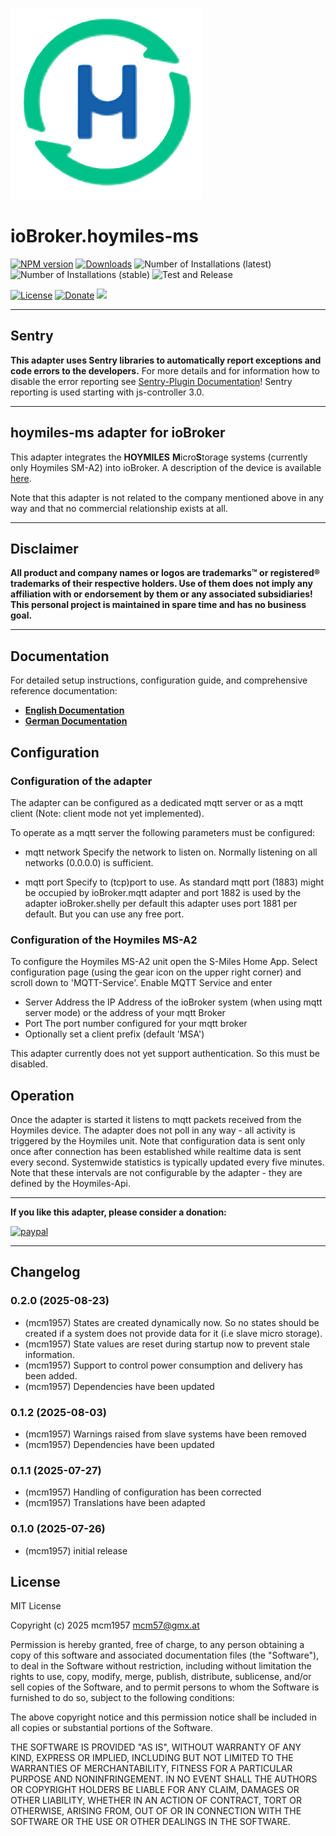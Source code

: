 ![Logo](admin/hoymiles-ms.png)
# ioBroker.hoymiles-ms

[![NPM version](http://img.shields.io/npm/v/iobroker.hoymiles-ms.svg)](https://www.npmjs.com/package/iobroker.hoymiles-ms)
[![Downloads](https://img.shields.io/npm/dm/iobroker.hoymiles-ms.svg)](https://www.npmjs.com/package/iobroker.hoymiles-ms)
![Number of Installations (latest)](http://iobroker.live/badges/hoymiles-ms-installed.svg)
![Number of Installations (stable)](http://iobroker.live/badges/hoymiles-ms-stable.svg)
![Test and Release](https://github.com/mcm4iob/ioBroker.hoymiles-ms/workflows/Test%20and%20Release/badge.svg)

[![License](https://img.shields.io/github/license/mcm4iob/ioBroker.hoymiles-ms?style=flat)](https://github.com/mcm4iob/ioBroker.hoymiles-ms/blob/main/LICENSE)
[![Donate](https://img.shields.io/badge/paypal-donate%20|%20spenden-blue.svg)](https://paypal.me/mcm1957atIoBroker)
[![](https://img.shields.io/static/v1?label=Sponsor&message=%E2%9D%A4&logo=GitHub&color=%23fe8e86)](https://github.com/sponsors/mcm1957)

**************************************************************************************************************
## Sentry
**This adapter uses Sentry libraries to automatically report exceptions and code errors to the developers.**
For more details and for information how to disable the error reporting see [Sentry-Plugin Documentation](https://github.com/ioBroker/plugin-sentry#plugin-sentry)! Sentry reporting is used starting with js-controller 3.0.

**************************************************************************************************************

## hoymiles-ms adapter for ioBroker

This adapter integrates the **HOYMILES** **M**icro**S**torage systems (currently only Hoymiles SM-A2) into ioBroker. A description of the device is available [here](https://www.hoymiles.com/de/products/micro-storage).

Note that this adapter is not related to the company mentioned above in any way and that no commercial relationship exists at all.

**************************************************************************************************************

## Disclaimer
**All product and company names or logos are trademarks™ or registered® trademarks of their respective holders. Use of them does not imply any affiliation with or endorsement by them or any associated subsidiaries! This personal project is maintained in spare time and has no business goal.**

**************************************************************************************************************

## Documentation

For detailed setup instructions, configuration guide, and comprehensive reference documentation:

- **[English Documentation](doc/en/DOCUMENTATION_en.md)**
- **[German Documentation](doc/de/DOCUMENTATION_de.md)**

## Configuration

### Configuration of the adapter
The adapter can be configured as a dedicated mqtt server or as a mqtt client (Note: client mode not yet implemented). 

To operate as a mqtt server the following parameters must be configured:
- mqtt network
  Specify the network to listen on. Normally listening on all networks (0.0.0.0) is sufficient. 

- mqtt port
  Specify to (tcp)port to use. As standard mqtt port (1883) might be occupied by ioBroker.mqtt adapter and port 1882 is used by the adapter ioBroker.shelly per default this adapter uses port 1881 per default. But you can use any free port.

### Configuration of the Hoymiles MS-A2

To configure the Hoymiles MS-A2 unit open the S-Miles Home App. Select configuration page (using the gear icon on the upper right corner) and scroll down to 'MQTT-Service'. Enable MQTT Service and enter 
- Server Address
  the IP Address of the ioBroker system (when using mqtt server mode) or the address of your mqtt Broker
- Port
  The port number configured for your mqtt broker
- Optionally set a client prefix (default 'MSA')

This adapter currently does not yet support authentication. So this must be disabled.

## Operation

Once the adapter is started it listens to mqtt packets received from the Hoymiles device. The adapter does not poll in any way - all activity is triggered by the Hoymiles unit. Note that configuration data is sent only once after connection has been established while realtime data is sent every second. Systemwide statistics is typically updated every five minutes. Note that these intervals are not configurable by the adapter - they are defined by the Hoymiles-Api.

**************************************************************************************************************

**If you like this adapter, please consider a donation:**
  
[![paypal](https://www.paypalobjects.com/en_US/DK/i/btn/btn_donateCC_LG.gif)](https://paypal.me/mcm1957atIoBroker)

**************************************************************************************************************
## Changelog
<!--
    Placeholder for the next version (at the beginning of the line):
    ### **WORK IN PROGRESS**
-->
### 0.2.0 (2025-08-23)
* (mcm1957) States are created dynamically now. So no states should be created if a system does not provide data for it (i.e slave micro storage).
* (mcm1957) State values are reset during startup now to prevent stale information.
* (mcm1957) Support to control power consumption and delivery has been added.
* (mcm1957) Dependencies have been updated

### 0.1.2 (2025-08-03)
* (mcm1957) Warnings raised from slave systems have been removed
* (mcm1957) Dependencies have been updated

### 0.1.1 (2025-07-27)
* (mcm1957) Handling of configuration has been corrected
* (mcm1957) Translations have been adapted

### 0.1.0 (2025-07-26)
* (mcm1957) initial release

## License
MIT License

Copyright (c) 2025 mcm1957 <mcm57@gmx.at>

Permission is hereby granted, free of charge, to any person obtaining a copy
of this software and associated documentation files (the "Software"), to deal
in the Software without restriction, including without limitation the rights
to use, copy, modify, merge, publish, distribute, sublicense, and/or sell
copies of the Software, and to permit persons to whom the Software is
furnished to do so, subject to the following conditions:

The above copyright notice and this permission notice shall be included in all
copies or substantial portions of the Software.

THE SOFTWARE IS PROVIDED "AS IS", WITHOUT WARRANTY OF ANY KIND, EXPRESS OR
IMPLIED, INCLUDING BUT NOT LIMITED TO THE WARRANTIES OF MERCHANTABILITY,
FITNESS FOR A PARTICULAR PURPOSE AND NONINFRINGEMENT. IN NO EVENT SHALL THE
AUTHORS OR COPYRIGHT HOLDERS BE LIABLE FOR ANY CLAIM, DAMAGES OR OTHER
LIABILITY, WHETHER IN AN ACTION OF CONTRACT, TORT OR OTHERWISE, ARISING FROM,
OUT OF OR IN CONNECTION WITH THE SOFTWARE OR THE USE OR OTHER DEALINGS IN THE
SOFTWARE.
